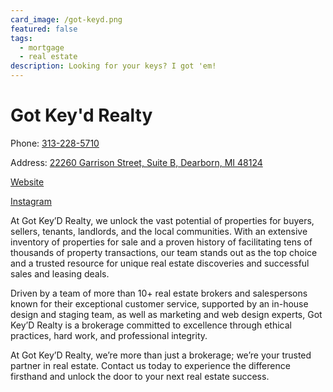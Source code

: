 ```yaml
---
card_image: /got-keyd.png
featured: false
tags:
  - mortgage
  - real estate
description: Looking for your keys? I got 'em!
---
```


# Got Key'd Realty

Phone: [313-228-5710](tel:313-228-5710)

Address: [22260 Garrison Street, Suite B, Dearborn, MI 48124](https://maps.app.goo.gl/V4S6TNaM6FNeX7Dk6)

[Website](https://gotkeydrealty.com/)

[Instagram](https://www.instagram.com/gotkeydrealty/)

At Got Key’D Realty, we unlock the vast potential of properties for buyers, sellers, tenants, landlords, and the local communities. With an extensive inventory of properties for sale and a proven history of facilitating tens of thousands of property transactions, our team stands out as the top choice and a trusted resource for unique real estate discoveries and successful sales and leasing deals.

Driven by a team of more than 10+ real estate brokers and salespersons known for their exceptional customer service, supported by an in-house design and staging team, as well as marketing and web design experts, Got Key’D Realty is a brokerage committed to excellence through ethical practices, hard work, and professional integrity.

At Got Key’D Realty, we’re more than just a brokerage; we’re your trusted partner in real estate. Contact us today to experience the difference firsthand and unlock the door to your next real estate success.
